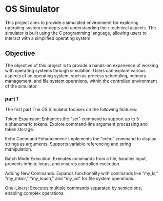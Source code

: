 # OS Simulator

This project aims to provide a simulated environment for exploring operating system concepts and understanding their technical aspects. The simulator is built using the C programming language, allowing users to interact with a simplified operating system.

## Objective

The objective of this project is to provide a hands-on experience of working with operating systems through simulation. Users can explore various aspects of an operating system, such as process scheduling, memory management, and file system operations, within the controlled environment of the simulator.

### part 1

The first part The OS Simulator focuses on the following features:

Token Expansion: Enhances the "set" command to support up to 5 alphanumeric tokens. Explore command-line argument processing and token storage.

Echo Command Enhancement: Implements the "echo" command to display strings as arguments. Supports variable referencing and string manipulation.

Batch Mode Execution: Executes commands from a file, handles input, prevents infinite loops, and ensures controlled execution.

Adding New Commands: Expands functionality with commands like "my_ls," "my_mkdir," "my_touch," and "my_cd" for file system operations.

One-Liners: Executes multiple commands separated by semicolons, enabling complex operations.
